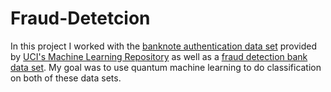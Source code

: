 # Fraud-Detetcion

In this project I worked with the [banknote authentication data set](https://archive.ics.uci.edu/ml/datasets/banknote+authentication) provided by [UCI's Machine Learning Repository](https://archive.ics.uci.edu/ml/index.php) as well as a [fraud detection bank data set](https://www.kaggle.com/volodymyrgavrysh/fraud-detection-bank-dataset-20k-records-binary). My goal was to use quantum machine learning to do classification on both of these data sets.
